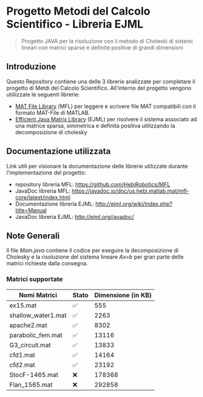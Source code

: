 # Progetto Metodi del Calcolo Scientifico - Libreria EJML

>  Progetto JAVA per la risoluzione con il metodo di Choleski di sistemi lineari con matrici sparse e definite positive di grandi dimensioni

## Introduzione

Questo Repository contiene una delle 3 librerie analizzate per completare il progetto di Metdi del Calcolo Scientifico. All'interno del progetto vengono utiliizzate le seguenti librerie:
- [MAT File Library](https://github.com/HebiRobotics/MFL) (MFL) per leggere e scrivere file MAT compatibili con il formato MAT-File di MATLAB.
- [Efficient Java Matrix Library](https://github.com/lessthanoptimal/ejml.git) (EJML) per risolvere il sistema associato ad una matrice sparsa, simmetrica e definita positiva utilizzando la decomposizione di cholesky

## Documentazione utilizzata
Link utili per visionare la documentazione delle librerie utilizzate durante l'implementazione del progetto:
- repository libreria MFL: https://github.com/HebiRobotics/MFL
- JavaDoc libreria MFL: https://javadoc.io/doc/us.hebi.matlab.mat/mfl-core/latest/index.html
- Documentazione libreria EJML: http://ejml.org/wiki/index.php?title=Manual
- JavaDoc libreria EJML: http://ejml.org/javadoc/

## Note Generali
Il file *Main.java* contiene il codice per eseguire la decomposizione di Cholesky e la risoluzione 
del sistema lineare *Ax=b* per gran parte delle matrici richieste dalla consegna.

### Matrici supportate

| Nomi Matrici | Stato | Dimensione (in KB) |
|-----------|-----------|-----------|
| ex15.mat  | :white_check_mark:   |  555 |
| shallow_water1.mat    | :white_check_mark:   | 2263 |
| apache2.mat   | :white_check_mark:    | 8302 |
| parabolic_fem.mat  | :white_check_mark:    | 13116 |
| G3_circuit.mat   | :white_check_mark:    | 13833 |
| cfd1.mat   | :white_check_mark:    | 14164 |
| cfd2.mat   | :white_check_mark:    | 23192 |
| StocF-1465.mat   | :x:    | 178368 |
| Flan_1565.mat   | :x:    | 292858 |
